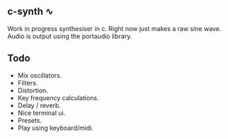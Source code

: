 ## c-synth ∿
Work in progress synthesiser in c. Right now just makes a raw sine wave. Audio is output using the portaudio library.

## Todo
- Mix oscillators.
- Filters.
- Distortion.
- Key frequency calculations.
- Delay / reverb.
- Nice terminal ui.
- Presets.
- Play using keyboard/midi.
